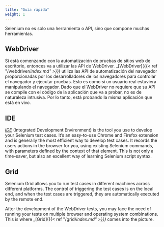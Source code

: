 ```yaml
---
title: "Guía rápida"
weight: 1
---
```



Selenium no es solo una herramienta o API, sino que compone muchas herramientas.


## WebDriver

Si está comenzando con la automatización de pruebas de sitios web de escritorio, 
entonces va a utilizar las API de WebDriver. _[WebDriver]({{< ref "/webdriver/_index.md" >}})_ 
utiliza las API de automatización 
del navegador proporcionadas por los desarrolladores de los navegadores para controlar el 
navegador y ejecutar pruebas. Esto es como si un usuario real estuviera manipulando el navegador. 
Dado que el WebDriver no requiere que su API se compile con el código de la aplicación que va 
a probar, no es de naturaleza intrusiva. Por lo tanto, está probando la misma aplicación que está en vivo.


## IDE

_[IDE](https://selenium.dev/selenium-ide)_ (Integrated Development Environment) 
is the tool you use to develop your Selenium test cases. It’s an easy-to-use Chrome 
and Firefox extension and is generally the most efficient way to develop 
test cases. It records the users actions in the browser for you, using 
existing Selenium commands, with parameters defined by the context of 
that element. This is not only a time-saver, but also an excellent way 
of learning Selenium script syntax.

## Grid

Selenium Grid allows you to run test cases in different 
machines across different platforms. The control of 
triggering the test cases is on the local end, and 
when the test cases are triggered, they are automatically 
executed by the remote end.

After the development of the WebDriver tests, you may face 
the need of running your tests on multiple browser and 
operating system combinations.
This is where _[Grid]({{< ref "/grid/_index.md" >}})_ comes into the picture.



